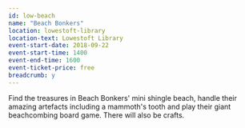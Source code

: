 ```yaml
---
id: low-beach
name: "Beach Bonkers"
location: lowestoft-library
location-text: Lowestoft Library
event-start-date: 2018-09-22
event-start-time: 1400
event-end-time: 1600
event-ticket-price: free
breadcrumb: y
---
```


Find the treasures in Beach Bonkers' mini shingle beach, handle their amazing artefacts including a mammoth's tooth and play their giant beachcombing board game. There will also be crafts.
